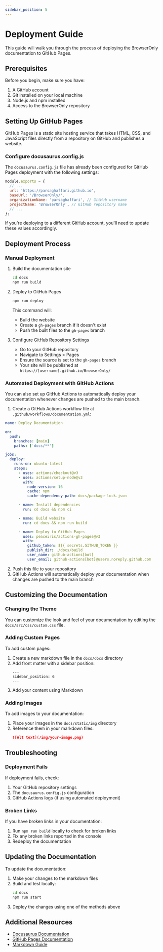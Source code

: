 ```yaml
---
sidebar_position: 5
---
```


# Deployment Guide

This guide will walk you through the process of deploying the BrowserOnly documentation to GitHub Pages.

## Prerequisites

Before you begin, make sure you have:

1. A GitHub account
2. Git installed on your local machine
3. Node.js and npm installed
4. Access to the BrowserOnly repository

## Setting Up GitHub Pages

GitHub Pages is a static site hosting service that takes HTML, CSS, and JavaScript files directly from a repository on GitHub and publishes a website.

### Configure docusaurus.config.js

The `docusaurus.config.js` file has already been configured for GitHub Pages deployment with the following settings:

```javascript
module.exports = {
  // ...
  url: 'https://parsaghaffari.github.io',
  baseUrl: '/BrowserOnly/',
  organizationName: 'parsaghaffari', // GitHub username
  projectName: 'BrowserOnly', // GitHub repository name
  // ...
};
```

If you're deploying to a different GitHub account, you'll need to update these values accordingly.

## Deployment Process

### Manual Deployment

1. Build the documentation site
   ```bash
   cd docs
   npm run build
   ```

2. Deploy to GitHub Pages
   ```bash
   npm run deploy
   ```

   This command will:
   - Build the website
   - Create a `gh-pages` branch if it doesn't exist
   - Push the built files to the `gh-pages` branch

3. Configure GitHub Repository Settings
   - Go to your GitHub repository
   - Navigate to Settings > Pages
   - Ensure the source is set to the `gh-pages` branch
   - Your site will be published at `https://[username].github.io/BrowserOnly/`

### Automated Deployment with GitHub Actions

You can also set up GitHub Actions to automatically deploy your documentation whenever changes are pushed to the main branch.

1. Create a GitHub Actions workflow file at `.github/workflows/documentation.yml`:

```yaml
name: Deploy Documentation

on:
  push:
    branches: [main]
    paths: ['docs/**']

jobs:
  deploy:
    runs-on: ubuntu-latest
    steps:
      - uses: actions/checkout@v3
      - uses: actions/setup-node@v3
        with:
          node-version: 16
          cache: npm
          cache-dependency-path: docs/package-lock.json

      - name: Install dependencies
        run: cd docs && npm ci

      - name: Build website
        run: cd docs && npm run build

      - name: Deploy to GitHub Pages
        uses: peaceiris/actions-gh-pages@v3
        with:
          github_token: ${{ secrets.GITHUB_TOKEN }}
          publish_dir: ./docs/build
          user_name: github-actions[bot]
          user_email: github-actions[bot]@users.noreply.github.com
```

2. Push this file to your repository
3. GitHub Actions will automatically deploy your documentation when changes are pushed to the main branch

## Customizing the Documentation

### Changing the Theme

You can customize the look and feel of your documentation by editing the `docs/src/css/custom.css` file.

### Adding Custom Pages

To add custom pages:

1. Create a new markdown file in the `docs/docs` directory
2. Add front matter with a sidebar position:
   ```
   ---
   sidebar_position: 6
   ---
   ```
3. Add your content using Markdown

### Adding Images

To add images to your documentation:

1. Place your images in the `docs/static/img` directory
2. Reference them in your markdown files:
   ```markdown
   ![Alt text](/img/your-image.png)
   ```

## Troubleshooting

### Deployment Fails

If deployment fails, check:

1. Your GitHub repository settings
2. The `docusaurus.config.js` configuration
3. GitHub Actions logs (if using automated deployment)

### Broken Links

If you have broken links in your documentation:

1. Run `npm run build` locally to check for broken links
2. Fix any broken links reported in the console
3. Redeploy the documentation

## Updating the Documentation

To update the documentation:

1. Make your changes to the markdown files
2. Build and test locally:
   ```bash
   cd docs
   npm run start
   ```
3. Deploy the changes using one of the methods above

## Additional Resources

- [Docusaurus Documentation](https://docusaurus.io/docs)
- [GitHub Pages Documentation](https://docs.github.com/en/pages)
- [Markdown Guide](https://www.markdownguide.org/)
